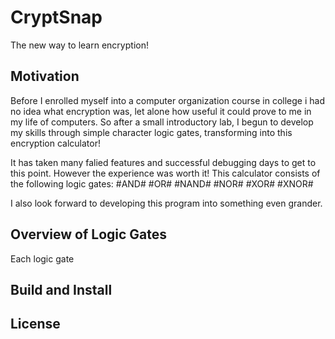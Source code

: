 # CryptSnap

The new way to learn encryption!

## Motivation

Before I enrolled myself into a computer organization course
in college i had no idea what encryption was, let alone how useful it could prove to me in my life of computers. So after a small introductory lab, I begun to develop my skills through simple character logic gates, transforming into this encryption calculator!

It has taken many falied features and successful debugging days to get to this point. However the experience was worth it! 
This calculator consists of the following logic gates:
#AND#
#OR#
#NAND#
#NOR#
#XOR#
#XNOR#

I also look forward to developing this program into something even grander.

## Overview of Logic Gates

Each logic gate 

## Build and Install

## License

